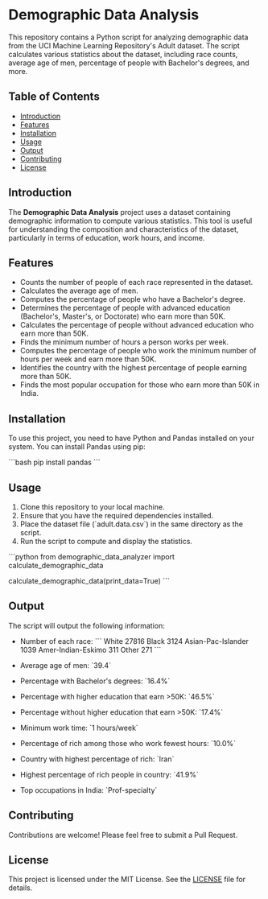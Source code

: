 
# Demographic Data Analysis

This repository contains a Python script for analyzing demographic data from the UCI Machine Learning Repository's Adult dataset. The script calculates various statistics about the dataset, including race counts, average age of men, percentage of people with Bachelor's degrees, and more.

## Table of Contents
- [Introduction](#introduction)
- [Features](#features)
- [Installation](#installation)
- [Usage](#usage)
- [Output](#output)
- [Contributing](#contributing)
- [License](#license)

## Introduction

The **Demographic Data Analysis** project uses a dataset containing demographic information to compute various statistics. This tool is useful for understanding the composition and characteristics of the dataset, particularly in terms of education, work hours, and income.

## Features

- Counts the number of people of each race represented in the dataset.
- Calculates the average age of men.
- Computes the percentage of people who have a Bachelor's degree.
- Determines the percentage of people with advanced education (Bachelor's, Master's, or Doctorate) who earn more than 50K.
- Calculates the percentage of people without advanced education who earn more than 50K.
- Finds the minimum number of hours a person works per week.
- Computes the percentage of people who work the minimum number of hours per week and earn more than 50K.
- Identifies the country with the highest percentage of people earning more than 50K.
- Finds the most popular occupation for those who earn more than 50K in India.

## Installation

To use this project, you need to have Python and Pandas installed on your system. You can install Pandas using pip:

\`\`\`bash
pip install pandas
\`\`\`

## Usage

1. Clone this repository to your local machine.
2. Ensure that you have the required dependencies installed.
3. Place the dataset file (\`adult.data.csv\`) in the same directory as the script.
4. Run the script to compute and display the statistics.

\`\`\`python
from demographic_data_analyzer import calculate_demographic_data

calculate_demographic_data(print_data=True)
\`\`\`

## Output

The script will output the following information:

- Number of each race:
  \`\`\`
  White                 27816
  Black                  3124
  Asian-Pac-Islander     1039
  Amer-Indian-Eskimo      311
  Other                   271
  \`\`\`

- Average age of men: \`39.4\`

- Percentage with Bachelor's degrees: \`16.4%\`

- Percentage with higher education that earn >50K: \`46.5%\`

- Percentage without higher education that earn >50K: \`17.4%\`

- Minimum work time: \`1 hours/week\`

- Percentage of rich among those who work fewest hours: \`10.0%\`

- Country with highest percentage of rich: \`Iran\`

- Highest percentage of rich people in country: \`41.9%\`

- Top occupations in India: \`Prof-specialty\`

## Contributing

Contributions are welcome! Please feel free to submit a Pull Request.

## License

This project is licensed under the MIT License. See the [LICENSE](LICENSE) file for details.
